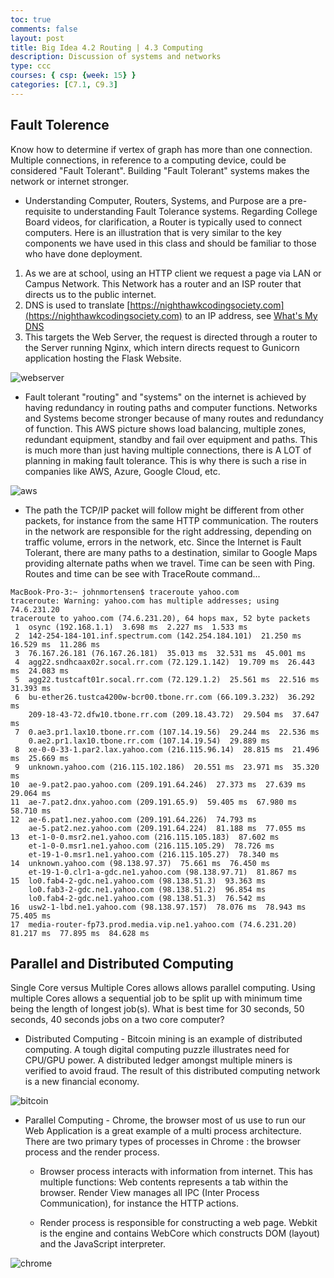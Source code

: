 ```yaml
---
toc: true
comments: false
layout: post
title: Big Idea 4.2 Routing | 4.3 Computing
description: Discussion of systems and networks
type: ccc
courses: { csp: {week: 15} }
categories: [C7.1, C9.3]
---
```


## Fault Tolerence

Know how to determine if vertex of graph has more than one connection.  Multiple connections, in reference to a computing device, could be  considered "Fault Tolerant".  Building "Fault Tolerant" systems makes the network or internet stronger.

* Understanding Computer, Routers, Systems, and Purpose are a pre-requisite to understanding Fault Tolerance systems.  Regarding College Board videos, for clarification, a Router is typically used to connect computers.  Here is an illustration that is very similar to the key components we have used in this class and should be familiar to those who have done deployment.

1. As we are at school, using an HTTP client we request a page via LAN or Campus Network.  This Network has a router and an ISP router that directs us to the public internet.
1. DNS is used to translate [https://nighthawkcodingsociety.com](https://nighthawkcodingsociety.com) to an IP address, see [What's My DNS](https://www.whatsmydns.net/#A/nighthawkcodingsociety.com)
1. This targets the Web Server, the request is directed through a router to the Server running Nginx, which intern directs request to Gunicorn application hosting the Flask Website.

![webserver]({{site.baseurl}}/images/network/internetserver.png)

* Fault tolerant "routing" and "systems" on the internet is achieved by having redundancy in routing paths and computer functions.  Networks and Systems become stronger because of many routes and redundancy of function.  This AWS picture shows load balancing, multiple zones, redundant equipment, standby and fail over equipment and paths.  This is much more than just having multiple connections, there is A LOT of planning in making fault tolerance.  This is why there is such a rise in companies like AWS, Azure, Google Cloud, etc.

![aws]({{site.baseurl}}/images/network/faulttolerant.png)

* The path the TCP/IP packet will follow might be different from other packets, for instance from the same HTTP communication. The routers in the network are responsible for the right addressing, depending on traffic volume, errors in the network, etc.  Since the Internet is Fault Tolerant, there are many paths to a destination, similar to Google Maps providing alternate paths when we travel. Time can be seen with Ping. Routes and time can be see with TraceRoute command...

```
MacBook-Pro-3:~ johnmortensen$ traceroute yahoo.com
traceroute: Warning: yahoo.com has multiple addresses; using 74.6.231.20
traceroute to yahoo.com (74.6.231.20), 64 hops max, 52 byte packets
 1  osync (192.168.1.1)  3.698 ms  2.227 ms  1.533 ms
 2  142-254-184-101.inf.spectrum.com (142.254.184.101)  21.250 ms  16.529 ms  11.286 ms
 3  76.167.26.181 (76.167.26.181)  35.013 ms  32.531 ms  45.001 ms
 4  agg22.sndhcaax02r.socal.rr.com (72.129.1.142)  19.709 ms  26.443 ms  24.083 ms
 5  agg22.tustcaft01r.socal.rr.com (72.129.1.2)  25.561 ms  22.516 ms  31.393 ms
 6  bu-ether26.tustca4200w-bcr00.tbone.rr.com (66.109.3.232)  36.292 ms
    209-18-43-72.dfw10.tbone.rr.com (209.18.43.72)  29.504 ms  37.647 ms
 7  0.ae3.pr1.lax10.tbone.rr.com (107.14.19.56)  29.244 ms  22.536 ms
    0.ae2.pr1.lax10.tbone.rr.com (107.14.19.54)  29.889 ms
 8  xe-0-0-33-1.par2.lax.yahoo.com (216.115.96.14)  28.815 ms  21.496 ms  25.669 ms
 9  unknown.yahoo.com (216.115.102.186)  20.551 ms  23.971 ms  35.320 ms
10  ae-9.pat2.pao.yahoo.com (209.191.64.246)  27.373 ms  27.639 ms  29.064 ms
11  ae-7.pat2.dnx.yahoo.com (209.191.65.9)  59.405 ms  67.980 ms  58.710 ms
12  ae-6.pat1.nez.yahoo.com (209.191.64.226)  74.793 ms
    ae-5.pat2.nez.yahoo.com (209.191.64.224)  81.188 ms  77.055 ms
13  et-1-0-0.msr2.ne1.yahoo.com (216.115.105.183)  87.602 ms
    et-1-0-0.msr1.ne1.yahoo.com (216.115.105.29)  78.726 ms
    et-19-1-0.msr1.ne1.yahoo.com (216.115.105.27)  78.340 ms
14  unknown.yahoo.com (98.138.97.37)  75.661 ms  76.450 ms
    et-19-1-0.clr1-a-gdc.ne1.yahoo.com (98.138.97.71)  81.867 ms
15  lo0.fab4-2-gdc.ne1.yahoo.com (98.138.51.3)  93.363 ms
    lo0.fab3-2-gdc.ne1.yahoo.com (98.138.51.2)  96.854 ms
    lo0.fab4-2-gdc.ne1.yahoo.com (98.138.51.3)  76.542 ms
16  usw2-1-lbd.ne1.yahoo.com (98.138.97.157)  78.076 ms  78.943 ms  75.405 ms
17  media-router-fp73.prod.media.vip.ne1.yahoo.com (74.6.231.20)  81.217 ms  77.895 ms  84.628 ms
```

## Parallel and Distributed Computing

Single Core versus Multiple Cores allows allows parallel computing.  Using multiple Cores allows a sequential job to be split up with minimum time being the length of longest job(s).  What is best time for 30 seconds, 50 seconds, 40 seconds jobs on a two core computer?

* Distributed Computing - Bitcoin mining is an example of distributed computing.  A tough digital computing puzzle illustrates need for CPU/GPU power.  A distributed ledger amongst multiple miners is verified to avoid fraud.  The result of this distributed computing network is a new financial economy.

![bitcoin]({{site.baseurl}}/images/network/bitcoin_system.png)

* Parallel Computing - Chrome, the browser most of us use to run our Web Application is a great example of a multi process architecture.  There are two primary types of processes in Chrome : the browser process and the render process.

  * Browser process interacts with information from internet. This has multiple functions: Web contents represents a tab within the browser.  Render View manages all IPC (Inter Process Communication), for instance the HTTP actions.

  * Render process is responsible for constructing a web page.  Webkit is the engine and contains WebCore which constructs DOM (layout) and the JavaScript interpreter.

![chrome]({{site.baseurl}}/images/network/chrome_system.png)
